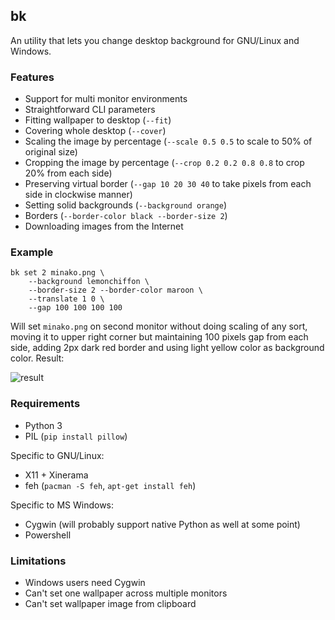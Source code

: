 bk
---

An utility that lets you change desktop background for GNU/Linux and Windows.

### Features

- Support for multi monitor environments
- Straightforward CLI parameters
- Fitting wallpaper to desktop (`--fit`)
- Covering whole desktop (`--cover`)
- Scaling the image by percentage (`--scale 0.5 0.5` to scale to 50% of
  original size)
- Cropping the image by percentage (`--crop 0.2 0.2 0.8 0.8` to crop 20% from
  each side)
- Preserving virtual border (`--gap 10 20 30 40` to take pixels from each side
  in clockwise manner)
- Setting solid backgrounds (`--background orange`)
- Borders (`--border-color black --border-size 2`)
- Downloading images from the Internet

### Example

    bk set 2 minako.png \
        --background lemonchiffon \
        --border-size 2 --border-color maroon \
        --translate 1 0 \
        --gap 100 100 100 100

Will set `minako.png` on second monitor without doing scaling of any sort,
moving it to upper right corner but maintaining 100 pixels gap from each side,
adding 2px dark red border and using light yellow color as background color.
Result:

![result](https://cloud.githubusercontent.com/assets/1045476/8054172/c4ffe1a0-0e96-11e5-8e3b-3f97df75f84e.jpg)

### Requirements

- Python 3
- PIL (`pip install pillow`)

Specific to GNU/Linux:

- X11 + Xinerama
- feh (`pacman -S feh`, `apt-get install feh`)

Specific to MS Windows:

- Cygwin (will probably support native Python as well at some point)
- Powershell

### Limitations

- Windows users need Cygwin
- Can't set one wallpaper across multiple monitors
- Can't set wallpaper image from clipboard
